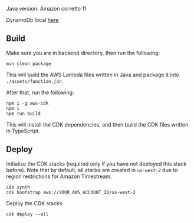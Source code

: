 Java version: Amazon corretto 11

DynamoDb local [here](https://docs.aws.amazon.com/amazondynamodb/latest/developerguide/DynamoDBLocal.DownloadingAndRunning.html)

## Build

Make sure you are in backend directory, then run the following:
```
mvn clean package
```
This will build the AWS Lambda files written in Java and package it into ```./assets/function.jar```.

After that, run the following:
```
npm i -g aws-cdk
npm i
npm run build
```
This will install the CDK dependencies, and then build the CDK files written in TypeScript.

## Deploy

Initialize the CDK stacks (required only if you have not deployed this stack before). Note that by default, all stacks are created in `us-west-2` due to region restrictions for Amazon Timestream.
```
cdk synth
cdk bootstrap aws://YOUR_AWS_ACCOUNT_ID/us-west-2
```

Deploy the CDK stacks:
```
cdk deploy --all
```
